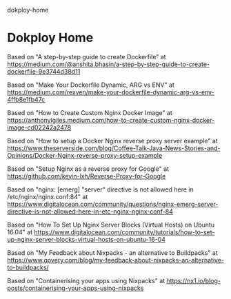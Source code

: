 dokploy-home
# Dokploy Home

Based on "A step-by-step guide to create Dockerfile" at https://medium.com/@anshita.bhasin/a-step-by-step-guide-to-create-dockerfile-9e3744d38d11

Based on "Make Your Dockerfile Dynamic, ARG vs ENV" at https://medium.com/rexven/make-your-dockerfile-dynamic-arg-vs-env-4ffb8e1fb47c

Based on "How to Create Custom Nginx Docker Image" at https://anthonylgiles.medium.com/how-to-create-custom-nginx-docker-image-cd02242a2478

Based on "How to setup a Docker Nginx reverse proxy server example" at https://www.theserverside.com/blog/Coffee-Talk-Java-News-Stories-and-Opinions/Docker-Nginx-reverse-proxy-setup-example

Based on "Setup Nginx as a reverse proxy for Google" at https://github.com/kevin-lxh/Reverse-Proxy-for-Google

Based on "nginx: [emerg] "server" directive is not allowed here in /etc/nginx/nginx.conf:84" at https://www.digitalocean.com/community/questions/nginx-emerg-server-directive-is-not-allowed-here-in-etc-nginx-nginx-conf-84

Based on "How To Set Up Nginx Server Blocks (Virtual Hosts) on Ubuntu 16.04" at https://www.digitalocean.com/community/tutorials/how-to-set-up-nginx-server-blocks-virtual-hosts-on-ubuntu-16-04

Based on "My Feedback about Nixpacks - an alternative to Buildpacks" at https://www.qovery.com/blog/my-feedback-about-nixpacks-an-alternative-to-buildpacks/

Based on "Containerising your apps using Nixpacks" at https://nx1.io/blog-posts/containerising-your-apps-using-nixpacks
